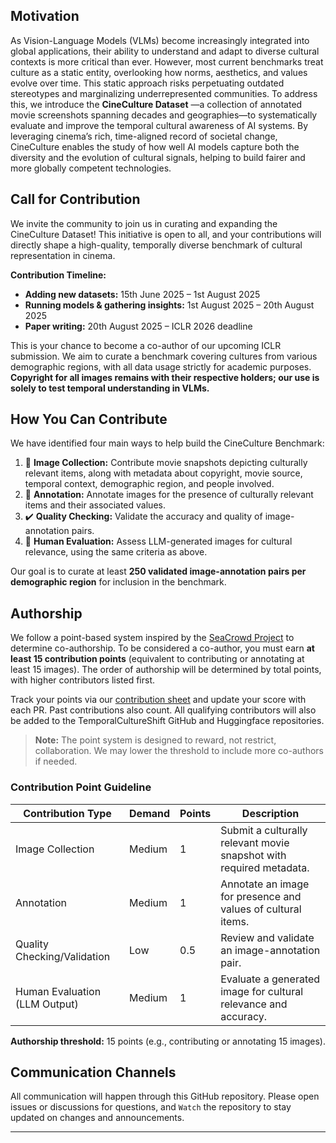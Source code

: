 ## Motivation

As Vision-Language Models (VLMs) become increasingly integrated into global applications, their ability to understand and adapt to diverse cultural contexts is more critical than ever. However, most current benchmarks treat culture as a static entity, overlooking how norms, aesthetics, and values evolve over time. This static approach risks perpetuating outdated stereotypes and marginalizing underrepresented communities. To address this, we introduce the **CineCulture Dataset** —a collection of annotated movie screenshots spanning decades and geographies—to systematically evaluate and improve the temporal cultural awareness of AI systems. By leveraging cinema’s rich, time-aligned record of societal change, CineCulture enables the study of how well AI models capture both the diversity and the evolution of cultural signals, helping to build fairer and more globally competent technologies.

## Call for Contribution

We invite the community to join us in curating and expanding the CineCulture Dataset! This initiative is open to all, and your contributions will directly shape a high-quality, temporally diverse benchmark of cultural representation in cinema. 

**Contribution Timeline:**
- **Adding new datasets:** 15th June 2025 – 1st August 2025
- **Running models & gathering insights:** 1st August 2025 – 20th August 2025
- **Paper writing:** 20th August 2025 – ICLR 2026 deadline

This is your chance to become a co-author of our upcoming ICLR submission. We aim to curate a benchmark covering cultures from various demographic regions, with all data usage strictly for academic purposes. **Copyright for all images remains with their respective holders; our use is solely to test temporal understanding in VLMs.**

## How You Can Contribute

We have identified four main ways to help build the CineCulture Benchmark:

1. 📸 **Image Collection:** Contribute movie snapshots depicting culturally relevant items, along with metadata about copyright, movie source, temporal context, demographic region, and people involved.
2. 📝 **Annotation:** Annotate images for the presence of culturally relevant items and their associated values.
3. ✔️ **Quality Checking:** Validate the accuracy and quality of image-annotation pairs.
4. 👥 **Human Evaluation:** Assess LLM-generated images for cultural relevance, using the same criteria as above.

Our goal is to curate at least **250 validated image-annotation pairs per demographic region** for inclusion in the benchmark.

## Authorship

We follow a point-based system inspired by the [SeaCrowd Project](https://github.com/SEACrowd#contributing-to-seacrowd) to determine co-authorship. To be considered a co-author, you must earn **at least 15 contribution points** (equivalent to contributing or annotating at least 15 images). The order of authorship will be determined by total points, with higher contributors listed first.

Track your points via our [contribution sheet](points.md) and update your score with each PR. Past contributions also count. All qualifying contributors will also be added to the TemporalCultureShift GitHub and Huggingface repositories.

> **Note:** The point system is designed to reward, not restrict, collaboration. We may lower the threshold to include more co-authors if needed.

### Contribution Point Guideline

| Contribution Type             | Demand        | Points | Description                                                                                   |
|-------------------------------|--------------|--------|-----------------------------------------------------------------------------------------------|
| Image Collection              | Medium       | 1      | Submit a culturally relevant movie snapshot with required metadata.                            |
| Annotation                    | Medium       | 1      | Annotate an image for presence and values of cultural items.                                   |
| Quality Checking/Validation   | Low          | 0.5    | Review and validate an image-annotation pair.                                                  |
| Human Evaluation (LLM Output) | Medium       | 1      | Evaluate a generated image for cultural relevance and accuracy.                                |

**Authorship threshold:** 15 points (e.g., contributing or annotating 15 images).

## Communication Channels

All communication will happen through this GitHub repository. Please open issues or discussions for questions, and `Watch` the repository to stay updated on changes and announcements.

---
